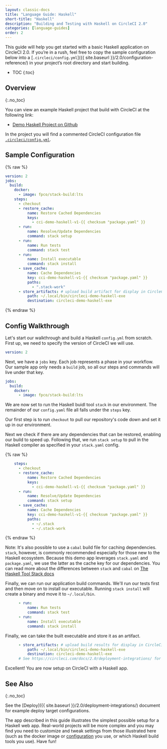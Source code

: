 ```yaml
---
layout: classic-docs
title: "Language Guide: Haskell"
short-title: "Haskell"
description: "Building and Testing with Haskell on CircleCI 2.0"
categories: [language-guides]
order: 2
---
```


This guide will help you get started with a basic Haskell application on
CircleCI 2.0. If you’re in a rush, feel free to copy the sample configuration below into a [`.circleci/config.yml`]({{ site.baseurl }}/2.0/configuration-reference/) in your project’s root directory and start building.

* TOC
{:toc}

## Overview
{:.no_toc}

You can view an example Haskell project that build with CircleCI at the following link:

- <a href="https://github.com/CircleCI-Public/circleci-demo-haskell"
target="_blank">Demo Haskell Project on Github</a>

In the project you will find a commented CircleCI configuration file <a
href="https://github.com/CircleCI-Public/circleci-demo-haskell/blob/master/.circleci/config.yml" target="_blank">`.circleci/config.yml`</a>.


## Sample Configuration

{% raw %}

```yaml
version: 2
jobs:
  build:
    docker:
      - image: fpco/stack-build:lts
    steps:
      - checkout
      - restore_cache:
          name: Restore Cached Dependencies
          keys:
            - cci-demo-haskell-v1-{{ checksum "package.yaml" }}
      - run:
          name: Resolve/Update Dependencies
          command: stack setup
      - run:
          name: Run tests
          command: stack test
      - run:
          name: Install executable
          command: stack install
      - save_cache:
          name: Cache Dependencies
          key: cci-demo-haskell-v1-{{ checksum "package.yaml" }}
          paths:
            - ".stack-work"
      - store_artifacts: # upload build artifact for display in CircleCi
          path: ~/.local/bin/circleci-demo-haskell-exe
          destination: circleci-demo-haskell-exe

```

{% endraw %}

## Config Walkthrough

Let's start our walkthrough and build a Haskell `config.yml` from scratch. First
up, we need to specify the version of CircleCI we will use.

```yaml
version: 2
```

Next, we have a `jobs` key. Each job represents a phase in your workflow. Our
sample app only needs a `build` job, so all our steps and commands will live
under that key.

```yaml
jobs:
  build:
    docker:
      - image: fpco/stack-build:lts
```

We are now set to run the Haskell buidl tool `stack` in our environment. The remainder of our
`config.yaml` file all falls under the `steps` key. 

Our first step is to run `checkout` to pull our repository's code down and set
it up in our environment. 

Next we check if there are any dependencies that can be restored, enabling our
build to speed up. Following that, we run `stack setup` to pull in the Haskell
compiler as specified in your `stack.yaml` config.


{% raw %}
```yaml
    steps:
      - checkout
      - restore_cache:
          name: Restore Cached Dependencies
          keys:
            - cci-demo-haskell-v1-{{ checksum "package.yaml" }}
      - run:
          name: Resolve/Update Dependencies
          command: stack setup
      - save_cache:
          name: Cache Dependencies
          key: cci-demo-haskell-v1-{{ checksum "package.yaml" }}
          paths:
            - ~/.stack
            - ~/.stack-work
```
{% endraw %}

Note: It's also possible to use a `cabal` build file for caching dependencies.
`stack`, however, is commonly recommended especially for those new to the Haskell ecosystem. Because this
demo app leverages `stack.yaml` and `package.yaml`, we use the latter as the
cache key for our dependencies. You can read more about the differences between
`stack` and `cabal` on [The Haskell Tool Stack docs](https://docs.haskellstack.org/en/stable/stack_yaml_vs_cabal_package_file/#why-specify-deps-twice)

Finally, we can run our application build commands. We'll run our tests first
and then move on to install our executable. Running `stack install` will create
a binary and move it to `~/.local/bin`. 

```yaml
      - run:
          name: Run tests
          command: stack test
      - run:
          name: Install executable
          command: stack install
```

Finally, we can take the built executable and store it as an artifact.

```yaml
      - store_artifacts: # upload build results for display in CircleCi
          path: ~/.local/bin/circleci-demo-haskell-exe 
          destination: circleci-demo-haskell-exe
      # See https://circleci.com/docs/2.0/deployment-integrations/ for deploy examples     
```

Excellent! You are now setup on CircleCI with a Haskell app.

## See Also
{:.no_toc}

See the [Deploy]({{ site.baseurl }}/2.0/deployment-integrations/) document for example deploy target configurations.

The app described in this guide illustrates the simplest possible setup for a
Haskell web app. Real-world projects will be more complex and you may find
you need to customize and tweak settings from those illustrated here (such as
the docker image or [configuration](https://docs.haskellstack.org/en/v1.0.2/docker_integration/) you use, or
which Haskell build tools you use). Have fun!

